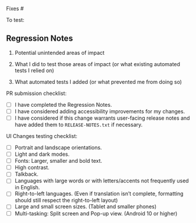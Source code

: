 Fixes #

To test:

## Regression Notes
1. Potential unintended areas of impact


2. What I did to test those areas of impact (or what existing automated tests I relied on)


3. What automated tests I added (or what prevented me from doing so)

PR submission checklist:

- [ ] I have completed the Regression Notes.
- [ ] I have considered adding accessibility improvements for my changes.
- [ ] I have considered if this change warrants user-facing release notes and have added them to `RELEASE-NOTES.txt` if necessary.

UI Changes testing checklist:

- [ ] Portrait and landscape orientations.
- [ ] Light and dark modes.
- [ ] Fonts: Larger, smaller and bold text.
- [ ] High contrast.
- [ ] Talkback.
- [ ] Languages with large words or with letters/accents not frequently used in English.
- [ ] Right-to-left languages. (Even if translation isn’t complete, formatting should still respect the right-to-left layout)
- [ ] Large and small screen sizes. (Tablet and smaller phones)
- [ ] Multi-tasking: Split screen and Pop-up view. (Android 10 or higher)
